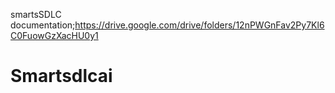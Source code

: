 smartsSDLC documentation;https://drive.google.com/drive/folders/12nPWGnFav2Py7Kl6C0FuowGzXacHU0y1
# Smartsdlcai
